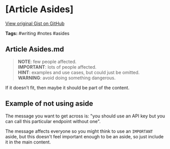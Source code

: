 # [Article Asides] 

[View original Gist on GitHub](https://gist.github.com/Integralist/1d13805ac04cd10afaa2252dd144ae8e)

**Tags:** #writing #notes #asides

## Article Asides.md

> **NOTE**: few people affected.  
> **IMPORTANT**: lots of people affected.  
> **HINT**: examples and use cases, but could just be omitted.  
> **WARNING**: avoid doing something dangerous.

If it doesn’t fit, then maybe it should be part of the content.

## Example of not using aside

The message you want to get across is: "you should use an API key but you can call this particular endpoint without one".

The message affects everyone so you might think to use an `IMPORTANT` aside, but this doesn't feel important enough to be an aside, so just include it in the main content.

